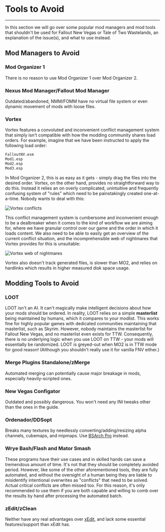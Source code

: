 ﻿# Tools to Avoid
---

In this section we will go over some popular mod managers and mod tools that shouldn't be used for
Fallout New Vegas or Tale of Two Wastelands, an explanation of the issue(s), and what to use instead.

## Mod Managers to Avoid

### Mod Organizer 1

There is no reason to use Mod Organizer 1 over Mod Organizer 2.

### Nexus Mod Manager/Fallout Mod Manager

Outdated/abandoned, NMM/FOMM have no virtual file system or even dynamic movement of mods with loose files.

### Vortex

Vortex features a convoluted and inconvenient conflict management system that simply isn't compatible
with how the modding community shares load orders. For example, imagine that we have been instructed 
to apply the following load order:

```txt showLineNumbers
FalloutNV.esm
Mod1.esp
Mod2.esp
Mod3.esp
```

In Mod Organizer 2, this is as easy as it gets - simply drag the files into the desired order.
Vortex, on the other hand, provides no  straightforward way to do this. Instead it relies an on overly
complicated, unintuitive and frequently confusing system of "rules" which need to be painstakingly 
created one-at-a-time. Nobody wants to deal with this:

![Vortex conflicts](https://media.discordapp.net/attachments/766115316333150290/1091117196534616284/image.png)


This conflict management system is cumbersome and inconvenient enough to be a dealbreaker when it comes 
to the kind of workflow we are aiming for, where we have granular control over our game and the order in
which it loads content. We also need to be able to easily get an overview of the current conflict situation,
and the incomprehensible web of nightmares that Vortex provides for this is unsuitable:

![Vortex web of nightmares](https://cdn.discordapp.com/attachments/267355049666019329/1084050657574658068/unknown.jpg)

Vortex also doesn't track generated files, is slower than MO2, and relies on hardlinks which results in higher
measured disk space usage.

## Modding Tools to Avoid

### LOOT

LOOT isn't an AI. It can't magically make intelligent decisions about how your mods should be ordered. In reality,
LOOT relies on a simple **masterlist** being maintained by humans, which it compares to your modlist. This works 
fine for highly popular games with dedicated communities maintaining that masterlist, such as Skyrim. However, 
nobody maintains the masterlist for Fallout New Vegas, and no masterlist even exists for TTW. Consequently, there 
is no underlying logic when you use LOOT on TTW - your mods will essentially be randomized. LOOT is greyed-out when
MO2 is in TTW mode for good reason! (Although you shouldn't really use it for vanilla FNV either.)

### Merge Plugins Standalone/zMerge

Automated merging can potentially cause major breakage in mods, especially heavily-scripted ones.

### New Vegas Configator

Outdated and possibly dangerous. You won't need any INI tweaks other than the ones in the guide.

### Ordenador/DDSopt

Breaks many textures by needlessly converting/adding/resizing alpha channels, cubemaps, and mipmaps. Use
[BSArch Pro](https://www.nexusmods.com/fallout4/mods/63243) instead.

### Wrye Bash/Flash and Mator Smash

These programs have their use cases and in skilled hands can save a tremendous amount of time. It's not that they
should be completely avoided period. However, like some of the other aforementioned tools, they are fully automated, 
and without the oversight of a human being they are liable to misidentify intentional overwrites as "conflicts" that 
need to be solved. Actual critical conflicts are often missed too. For this reason, it's only recommended to use them
if you are both capable and willing to comb over the results by hand after processing the automated batch.

### zEdit/zClean

Neither have any real advantages over [xEdit](https://www.nexusmods.com/newvegas/mods/34703), and lack some essential
features/support than xEdit has.




